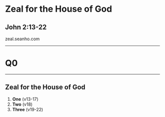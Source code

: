 <!-- .slide: data-background-image="https://sermons.seanho.com/img/bg/unsplash-Jztmx9yqjBw-stars.jpg" -->
# Zeal for the House of God
## John 2:13-22

>>>
zeal.seanho.com

---
<!-- .slide: data-background: white -->
# Q0

---
## Zeal for the House of God
1. **One** (v13-17)
2. **Two** (v18)
3. **Three** (v19-22)
